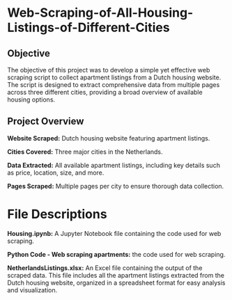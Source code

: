 # Web-Scraping-of-All-Housing-Listings-of-Different-Cities
## Objective

The objective of this project was to develop a simple yet effective web scraping script to collect apartment listings from a Dutch housing website. The script is designed to extract comprehensive data from multiple pages across three different cities, providing a broad overview of available housing options.

## Project Overview

**Website Scraped:** Dutch housing website featuring apartment listings.

**Cities Covered:** Three major cities in the Netherlands.

**Data Extracted:** All available apartment listings, including key details such as price, location, size, and more.

**Pages Scraped:** Multiple pages per city to ensure thorough data collection.

# File Descriptions

**Housing.ipynb:** A Jupyter Notebook file containing the code used for web scraping.

**Python Code - Web scraping apartments:** the code used for web scraping.

**NetherlandsListings.xlsx:** An Excel file containing the output of the scraped data. This file includes all the apartment listings extracted from the Dutch housing website, organized in a spreadsheet format for easy analysis and visualization.
